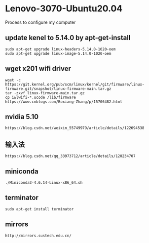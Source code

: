 # Lenovo-3070-Ubuntu20.04
Process to configure my computer

## update kenel to 5.14.0 by apt-get-install
    sudo apt-get upgrade linux-headers-5.14.0-1020-oem
    sudo apt-get upgrade linux-image-5.14.0-1020-oem
   
## wget x201 wifi driver
    wget -c https://git.kernel.org/pub/scm/linux/kernel/git/firmware/linux-firmware.git/snapshot/linux-firmware-main.tar.gz
    tar -zxvf linux-firmware-main.tar.gz
    cp iwlwifi-*.ucode /lib/firmware
    https://www.cnblogs.com/Boxiang-Zhang/p/15706482.html
    
## nvidia 5.10 
    https://blog.csdn.net/weixin_55749979/article/details/122694538
  
  
## 输入法
    https://blog.csdn.net/qq_33973712/article/details/120234707

## miniconda 
    ./Miniconda3-4.6.14-Linux-x86_64.sh
## terminator
    sudo apt-get install terminator
## mirrors
    http://mirrors.sustech.edu.cn/
